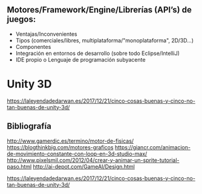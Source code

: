 ## Motores/Framework/Engine/Librerías (API’s) de juegos:
* Ventajas/Inconvenientes
* Tipos (comerciales/libres, multiplataforma/"monoplataforma", 2D/3D…)
* Componentes
* Integración en entornos de desarrollo (sobre todo Eclipse/IntelliJ) 
* IDE propio o Lenguaje de programación subyacente

# Unity 3D
https://laleyendadedarwan.es/2017/12/21/cinco-cosas-buenas-y-cinco-no-tan-buenas-de-unity-3d/

## Bibliografía
http://www.gamerdic.es/termino/motor-de-fisicas/
https://blogthinkbig.com/motores-graficos
https://giancr.com/animacion-de-movimiento-constante-con-loop-en-3d-studio-max/
http://www.pixelsmil.com/2012/04/crear-y-animar-un-sprite-tutorial-paso.html
http://ai-depot.com/GameAI/Design.html

https://laleyendadedarwan.es/2017/12/21/cinco-cosas-buenas-y-cinco-no-tan-buenas-de-unity-3d/
